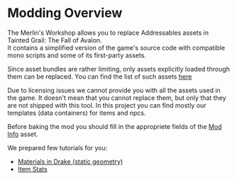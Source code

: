 # Modding Overview
The Merlin's Workshop allows you to replace Addressables assets in Tainted Grail: The Fall of Avalon.<br/>
It contains a simplified version of the game's source code with compatible mono scripts and some of its first-party assets.

Since asset bundles are rather limiting, only assets explicitly loaded through them can be replaced. You can find the list of such assets [here](Resources/guids.txt)

Due to licensing issues we cannot provide you with all the assets used in the game. It doesn't mean that you cannot replace them, but only that they are not shipped with this tool. In this project you can find mostly our templates (data containers) for items and npcs.

Before baking the mod you should fill in the appropriete fields of the [Mod Info](mod-info.md) asset.

We prepared few tutorials for you:
* [Materials in Drake (static geometry)](Tutorials/drake-material.md)
* [Item Stats](Tutorials/item-stats.md)
